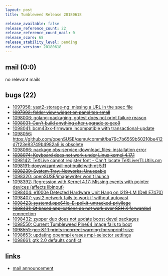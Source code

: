 ```yaml
---
layout: post
title: Tumbleweed Release 20180618

release_available: false
release_reference_count: 22
release_reference_count_mail: 0
release_score: 68
release_stability_level: pending
release_version: 20180618
---
```


## mail (0:0)

no relevant mails

## bugs (22)

<!--more-->

- [1097956: yast2-storage-ng: missing a URL in the spec file](https://bugzilla.opensuse.org/show_bug.cgi?id=1097956)
- ~~[1097992: folder view widget on panel too small](https://bugzilla.opensuse.org/show_bug.cgi?id=1097992)~~
- [1098006: golang-packaging: gotest does not print failure reason](https://bugzilla.opensuse.org/show_bug.cgi?id=1098006)
- ~~[1098031: Can't build anything after upgrade to gcc8](https://bugzilla.opensuse.org/show_bug.cgi?id=1098031)~~
- [1098041: bcm43xx-firmware incompatible with transactional-update](https://bugzilla.opensuse.org/show_bug.cgi?id=1098041)
- [1098056: https://github.com/openSUSE/qemu/commit/ba79c7b6559b50210be412d7f23e83749b4982a9 is obsolete](https://bugzilla.opensuse.org/show_bug.cgi?id=1098056)
- [1098066: package obs-service-download_files: installation error](https://bugzilla.opensuse.org/show_bug.cgi?id=1098066)
- ~~[1098074: Keyboard does not work under Linux kernel 4.17.1](https://bugzilla.opensuse.org/show_bug.cgi?id=1098074)~~
- [1098142: TeXLive cannot register font - Can't locate TeXLive/TLUtils.pm](https://bugzilla.opensuse.org/show_bug.cgi?id=1098142)
- ~~[1098191: doxywizard will not build with qt 5.11](https://bugzilla.opensuse.org/show_bug.cgi?id=1098191)~~
- ~~[1098239: System Tray: Networks: Unuseable](https://bugzilla.opensuse.org/show_bug.cgi?id=1098239)~~
- [1098320: openSUSE/imagewriter won't launch](https://bugzilla.opensuse.org/show_bug.cgi?id=1098320)
- [1098392: Regression with Kernel 4.17: Missing events with pointer devices (affects libinput)](https://bugzilla.opensuse.org/show_bug.cgi?id=1098392)
- [1098404: e1000e Detected Hardware Unit Hang on I219-LM (Dell E7470)](https://bugzilla.opensuse.org/show_bug.cgi?id=1098404)
- [1098407: yast2 network fails to work if without autoyast](https://bugzilla.opensuse.org/show_bug.cgi?id=1098407)
- ~~[1098423: systemd.ppc64le: E: polkit-untracked-privilege](https://bugzilla.opensuse.org/show_bug.cgi?id=1098423)~~
- ~~[1098431: Qt based applications do not work over SSH X forwarded connection](https://bugzilla.opensuse.org/show_bug.cgi?id=1098431)~~
- [1098432: zypper dup does not update boost devel packages](https://bugzilla.opensuse.org/show_bug.cgi?id=1098432)
- [1098550: Current Tumbleweed Pine64 image fails to boot](https://bugzilla.opensuse.org/show_bug.cgi?id=1098550)
- ~~[1098551: gcc 8.1.1 prints incorrect warning for snprintf size](https://bugzilla.opensuse.org/show_bug.cgi?id=1098551)~~
- [1098653: updating openmpi erases mpi-selector settings](https://bugzilla.opensuse.org/show_bug.cgi?id=1098653)
- [1098661: gtk 2.0 defaults conflict](https://bugzilla.opensuse.org/show_bug.cgi?id=1098661)



## links

- [mail announcement](https://lists.opensuse.org/opensuse-factory/2018-06/msg00252.html)
